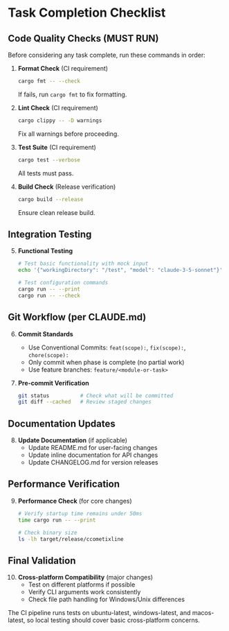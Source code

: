 # Task Completion Checklist

## Code Quality Checks (MUST RUN)
Before considering any task complete, run these commands in order:

1. **Format Check** (CI requirement)
   ```bash
   cargo fmt -- --check
   ```
   If fails, run `cargo fmt` to fix formatting.

2. **Lint Check** (CI requirement)  
   ```bash
   cargo clippy -- -D warnings
   ```
   Fix all warnings before proceeding.

3. **Test Suite** (CI requirement)
   ```bash
   cargo test --verbose
   ```
   All tests must pass.

4. **Build Check** (Release verification)
   ```bash
   cargo build --release
   ```
   Ensure clean release build.

## Integration Testing
5. **Functional Testing**
   ```bash
   # Test basic functionality with mock input
   echo '{"workingDirectory": "/test", "model": "claude-3-5-sonnet"}' | cargo run
   
   # Test configuration commands
   cargo run -- --print
   cargo run -- --check
   ```

## Git Workflow (per CLAUDE.md)
6. **Commit Standards**
   - Use Conventional Commits: `feat(scope):`, `fix(scope):`, `chore(scope):`
   - Only commit when phase is complete (no partial work)
   - Use feature branches: `feature/<module-or-task>`

7. **Pre-commit Verification**
   ```bash
   git status          # Check what will be committed
   git diff --cached   # Review staged changes
   ```

## Documentation Updates
8. **Update Documentation** (if applicable)
   - Update README.md for user-facing changes
   - Update inline documentation for API changes
   - Update CHANGELOG.md for version releases

## Performance Verification
9. **Performance Check** (for core changes)
   ```bash
   # Verify startup time remains under 50ms
   time cargo run -- --print
   
   # Check binary size
   ls -lh target/release/ccometixline
   ```

## Final Validation
10. **Cross-platform Compatibility** (major changes)
    - Test on different platforms if possible
    - Verify CLI arguments work consistently
    - Check file path handling for Windows/Unix differences

The CI pipeline runs tests on ubuntu-latest, windows-latest, and macos-latest, so local testing should cover basic cross-platform concerns.